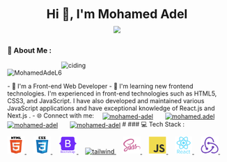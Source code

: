 <h1 align="center">
 Hi 👋, I'm Mohamed Adel
 <br>
 <a href="https://github.com/DenverCoder1/readme-typing-svg"> <img src="https://readme-typing-svg.herokuapp.com/?lines=Front-end%20Web%20developer;&width=250&height=20&color=fb8c00&vCenter=true&size=18" ></a>
</h1> 

### 💫 About Me :
<p><img align='right' alt='ciding' width='380' src="https://github-readme-streak-stats.herokuapp.com/?user=MohamedAdeL6&" alt="MohamedAdeL6" /></p>
<p align="left"> <img src="https://komarev.com/ghpvc/?username=MohamedAdeL6&label=Profile%20views&color=0e75b6&style=flat" alt="MohamedAdeL6" /> </p>
- 🏢 I'm a Front-end Web Developer 
- 🌱 I'm learning new frontend technologies. I'm experienced in front-end technologies such as HTML5, CSS3, and JavaScript. I have also developed and maintained various JavaScript applications and have exceptional knowledge of React.js and Next.js .
- 🌐 Connect with me: &nbsp; &nbsp; <a href="https://www.linkedin.com/in/mohamed-adel-047174241" target="blank"><img align="center" src="https://raw.githubusercontent.com/rahuldkjain/github-profile-readme-generator/master/src/images/icons/Social/linked-in-alt.svg" alt="mohamed-adel" height="16" width="20" /></a> &nbsp; &nbsp; &nbsp; 
<a href="https://www.facebook.com/profile.php?id=100006096937564" target="blank"><img align="center" src="https://raw.githubusercontent.com/rahuldkjain/github-profile-readme-generator/master/src/images/icons/Social/facebook.svg" alt="mohamed.adel" height="16" width="20" /></a> &nbsp; &nbsp; &nbsp; 
<a href="https://wa.me/01153527576" target="blank"><img align="center" src="https://raw.githubusercontent.com/rahuldkjain/github-profile-readme-generator/master/src/images/icons/Social/whatsapp.svg" alt="mohamed-adel" height="16" width="20" /></a>  &nbsp; &nbsp; &nbsp;
<a href="https://www.instagram.com/mohamed2482adel/?igsh=YzljYTk1ODg3Zg%3D%3D&fbclid=IwY2xjawG3zoFleHRuA2FlbQIxMAABHf4Yd8cjW5YBy3fx3LnlUthVVtL7MpA2WWVt93HnK4M4SNNiZ5fE9FSnKw_aem_r0_ehMtKG9WSWRr_9KU-UA#" target="blank"><img align="center" src="https://raw.githubusercontent.com/rahuldkjain/github-profile-readme-generator/master/src/images/icons/Social/instagram.svg" alt="mohamed-adel" height="16" width="20" /></a>
#
### 💻 Tech Stack :                                                                                                        
<!-- ----------   Skills   ------------ -->
<p align="left"> 
<a href="https://www.w3.org/html/" target="_blank" rel="noreferrer">
  <img src="https://raw.githubusercontent.com/devicons/devicon/master/icons/html5/html5-original-wordmark.svg" alt="html5" width="40" height="40"/> 
</a>&nbsp;&nbsp;&nbsp;
  
<a href="https://www.w3schools.com/css/" target="_blank" rel="noreferrer">  
  <img src="https://raw.githubusercontent.com/devicons/devicon/master/icons/css3/css3-original-wordmark.svg" alt="css3" width="40" height="40"/> 
</a>&nbsp;&nbsp;&nbsp;   
  
<a href="https://getbootstrap.com" target="_blank" rel="noreferrer"> 
  <img src="https://raw.githubusercontent.com/devicons/devicon/master/icons/bootstrap/bootstrap-plain-wordmark.svg" alt="bootstrap" width="40" height="40"/> 
</a>&nbsp;&nbsp;&nbsp;
  
<a href="https://tailwindcss.com/" target="_blank" rel="noreferrer">
  <img src="https://www.vectorlogo.zone/logos/tailwindcss/tailwindcss-icon.svg" alt="tailwind" width="40" height="40"/> 
</a>&nbsp;&nbsp;&nbsp;
                                                                                                                       
<a href="https://sass-lang.com" target="_blank" rel="noreferrer"> 
  <img src="https://raw.githubusercontent.com/devicons/devicon/master/icons/sass/sass-original.svg" alt="sass" width="40" height="40"/> 
</a>&nbsp;&nbsp;&nbsp; 
                                                                                                                                     
<a href="https://developer.mozilla.org/en-US/docs/Web/JavaScript" target="_blank" rel="noreferrer"> 
  <img src="https://raw.githubusercontent.com/devicons/devicon/master/icons/javascript/javascript-original.svg" alt="javascript" width="40" height="40"/> 
</a>&nbsp;&nbsp;&nbsp;
  
<a href="https://reactjs.org/" target="_blank" rel="noreferrer">
  <img src="https://raw.githubusercontent.com/devicons/devicon/master/icons/react/react-original-wordmark.svg" alt="react" width="40" height="40"/>
</a> &nbsp;&nbsp;&nbsp;
  
<a href="https://redux.js.org" target="_blank" rel="noreferrer"> 
  <img src="https://raw.githubusercontent.com/devicons/devicon/master/icons/redux/redux-original.svg" alt="redux" width="40" height="40"/> 
</a>&nbsp;&nbsp;&nbsp;
</p>
